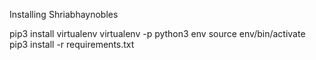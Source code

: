 Installing Shriabhaynobles

pip3 install virtualenv
virtualenv -p python3 env
source env/bin/activate
pip3 install -r requirements.txt
